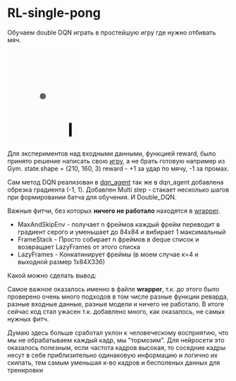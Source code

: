 # RL-single-pong
Обучаем double DQN играть в простейшую игру где нужно отбивать мяч.

![](/Images/game.gif)

Для экспериментов над входными данными, функцией reward, было принято решение написать свою
[игру](https://github.com/AllexFrolov/RL-single-pong/blob/master/game.py), а не брать готовую например из Gym.
state.shape = (210, 160, 3)
reward - +1 за удар по мячу, -1 за промах.

Сам метод DQN реализован в [dqn_agent](https://github.com/AllexFrolov/RL-single-pong/blob/master/dqn_agent.py)
так же в dqn_agent добавлена обрезка градиента (-1, 1). Добавлен Multi step - стакает несколько шагов 
при формировании батча для обучения. И Double_DQN.

Важные фитчи, без которых __ничего не работало__ находятся в 
[wrapper](https://github.com/AllexFrolov/RL-single-pong/blob/master/wrapper.py).
* MaxAndSkipEnv - получает n фреймов каждый фрейм переводит в градиент серого и уменьшает до 84х84 
и вибирает 1 максимальный 
* FrameStack - Просто собирает n фреймов в deque список и возвращает LazyFrames от этого списка
* LazyFrames - Конкатинирует фреймы (в моем случае к=4 и выходной размер 1х84Х336)

Какой можно сделать вывод:

Самое важное оказалось именно в файле __wrapper__, т.к. до этого было проверено очень много подходов в том числе
разные функции реварда, разные входные данные, разные модели и ничего не работало. В итоге сейчас код стал ужасен 
т.к. добавлено много, как оказалось, не самых нужных фитч.

Думаю здесь больше сработал уклон к человеческому восприятию, 
что мы не обрабатываем каждый кадр, мы "тормозим". Для нейросети это оказалось полезным, 
если частота кадров высокая, то соседние кадры несут в себе приблизительно одинаковую информацию и логично их скипать,
тем самым уменьшая к-во кадров и бесполеных данных для тренировки

